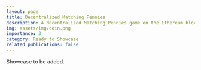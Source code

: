 ```yaml
---
layout: page
title: Decentralized Matching Pennies
description: A decentralized Matching Pennies game on the Ethereum blockchain.
img: assets/img/coin.png
importance: 3
category: Ready to Showcase
related_publications: false
---
```


Showcase to be added.
